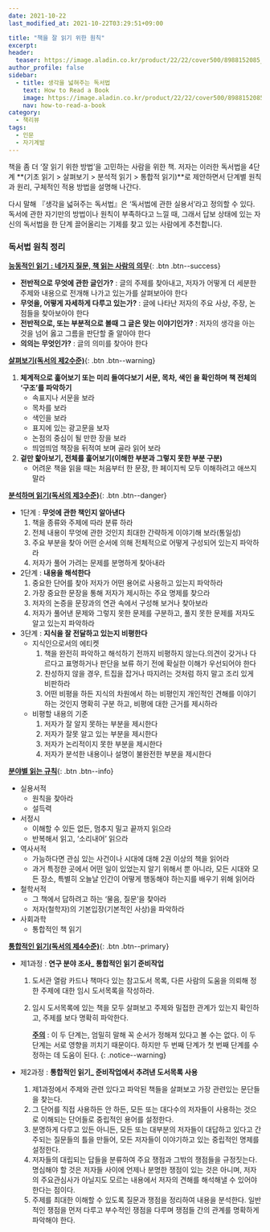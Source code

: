 ```yaml
---
date: 2021-10-22
last_modified_at: 2021-10-22T03:29:51+09:00

title: "책을 잘 읽기 위한 원칙"
excerpt:
header:
  teaser: https://image.aladin.co.kr/product/22/22/cover500/8988152085_2.jpg
author_profile: false
sidebar:
  - title: 생각을 넓혀주는 독서법
    text: How to Read a Book
    image: https://image.aladin.co.kr/product/22/22/cover500/8988152085_2.jpg
    nav: how-to-read-a-book
category:
  - 책리뷰
tags:
  - 인문
  - 자기계발
---
```

책을 좀 더 ‘잘 읽기 위한 방법’을 고민하는 사람을 위한 책. 저자는 이러한 독서법을 4단계 **(기초 읽기 > 살펴보기 > 분석적 읽기 > 통합적 읽기)**로 제안하면서 단계별 원칙과 원리, 구체적인 적용 방법을 설명해 나간다. 

다시 말해 『생각을 넓혀주는 독서법』은 ‘독서법에 관한 실용서’라고 정의할 수 있다. 독서에 관한 자기만의 방법이나 원칙이 부족하다고 느낄 때, 그래서 답보 상태에 있는 자신의 독서법을 한 단계 끌어올리는 기제를 찾고 있는 사람에게 추천합니다.  

### 독서법 원칙 정리

[**능동적인 읽기 : 네가지 질문, 책 읽는 사람의 의무**](#){: .btn .btn--success}

- **전반적으로 무엇에 관한 글인가?** : 글의 주제를 찾아내고, 저자가 어떻게 더 세분한 주제와 내용으로 전개해 나가고 있는가를 살펴보아야 한다
- **무엇을, 어떻게 자세하게 다루고 있는가?** : 글에 나타난 저자의 주요 사상, 주장, 논점들을 찾아보아야 한다
- **전반적으로, 또는 부분적으로 볼때 그 글은 맞는 이야기인가?** : 저자의 생각을 아는 것을 넘어 옳고 그름을 판단할 줄 알아야 한다
- **의의는 무엇인가?** : 글의 의미를 찾아야 한다  



[**살펴보기(독서의 제2수준)**](#){: .btn .btn--warning}

1. **체계적으로 훑어보기 또는 미리 들여다보기 서문, 목차, 색인 을 확인하며 책 전체의 ‘구조’를 파악하기**
   - 속표지나 서문을 보라
   - 목차를 보라
   - 색인을 보라
   - 표지에 있는 광고문을 보자
   - 논점의 중심이 될 만한 장을 보라
   - 띄엄띄엄 책장을 뒤적여 보며 골라 읽어 보라
2. **겉만 핥아보기, 전체를 훑어보기(이해한 부분과 그렇지 못한 부분 구분)**
   - 어려운 책을 읽을 때는 처음부터 한 문장, 한 페이지씩 모두 이해하려고 애쓰지 말라  



[**분석하며 읽기(독서의 제3수준)**](#){: .btn .btn--danger}

- 1단계 : **무엇에 관한 책인지 알아낸다**
  1. 책을 종류와 주제에 따라 분류 하라
  2. 전체 내용이 무엇에 관한 것인지 최대한 간략하게 이야기해 보라(통일성)
  3. 주요 부분을 찾아 어떤 순서에 의해 전체적으로 어떻게 구성되어 있는지 파악하라
  4. 저자가 풀어 가려는 문제를 분명하게 찾아내라
- 2단계 : **내용을 해석한다**
  1. 중요한 단어를 찾아 저자가 어떤 용어로 사용하고 있는지 파악하라
  2. 가장 중요한 문장을 통해 저자가 제시하는 주요 명제를 찾으라
  3. 저자의 논증을 문장과의 연관 속에서 구성해 보거나 찾아보라
  4. 저자가 풀어낸 문제와 그렇지 못한 문제를 구분하고, 풀지 못한 문제를 저자도 알고 있는지 파악하라
- 3단계 : **지식을 잘 전달하고 있는지 비평한다**
  - 지식인으로서의 에티켓
    1. 책을 완전히 파악하고 해석하기 전까지 비평하지 않는다.의견이 갖거나 다르다고 표명하거나 판단을 보류 하기 전에 확실한 이해가 우선되어야 한다
    2. 찬성하지 않을 경우, 트집을 잡거나 따지려는 것처럼 하지 말고 조리 있게 비판하라
    3. 어떤 비평을 하든 지식의 차원에서 하는 비평인지 개인적인 견해를 이야기하는 것인지 명확히 구분 하고, 비평에 대한 근거를 제시하라
  - 비평할 내용의 기준
    1. 저자가 잘 알지 못하는 부분을 제시한다
    2. 저자가 잘못 알고 있는 부분을 제시한다
    3. 저자가 논리적이지 못한 부분을 제시한다
    4. 저자가 분석한 내용이나 설명이 불완전한 부분을 제시한다  



[**분야별 읽는 규칙**](#){: .btn .btn--info}

- 실용서적
  - 원칙을 찾아라
  - 설득력
- 서정시
  - 이해할 수 있든 없든, 멈추지 밀고 끝까지 읽으라
  - 반복해서 읽고, ‘소리내어’ 읽으라
- 역사서적
  - 가능하다면 관심 있는 사건이나 시대에 대해 2권 이상의 책을 읽어라
  - 과거 특정한 곳에서 어떤 일이 있었는지 알기 위해서 뿐 아니라, 모든 시대와 모든 장소, 특별히 오늘날 인간이 어떻게 행동해야 하는지를 배우기 위해 읽어라
- 철학서적
  - 그 책에서 답하려고 하는 ‘물음, 질문’을 찾아라
  - 저자(철학자)의 기본입장(기본적인 사상)을 파악하라
- 사회과학
  - 통합적인 책 읽기  



[**통합적인 읽기(독서의 제4수준)**](#){: .btn .btn--primary}

- 제1과정 : **연구 분야 조사_ 통합적인 읽기 준비작업**
  
  1. 도서관 열람 카드나 책마다 있는 참고도서 목록, 다른 사람의 도움을 의뢰해 정한 주제에 대한 임시 도서목록을 작성하라.
  2. 임시 도서목록에 있는 책을 모두 살펴보고 주제와 밀접한 관계가 있는지 확인하고, 주제를 보다 명확히 파악한다.
  
     **[주의](#)** : 이 두 단계는, 엄밀히 말해 꼭 순서가 정해져 있다고 볼 수는 없다. 이 두 단계는 서로 영향을 끼치기 때문이다. 하지만 두 번째 단계가 첫 번째 단계를 수정하는 데 도움이 된다.
     {: .notice--warning}
  
- 제2과정 : **통합적인 읽기_ 준비작업에서 추려낸 도서목록 사용**
  1. 제1과정에서 주제와 관련 있다고 파악된 책들을 살펴보고 가장 관련있는 문단들을 찾는다.
  2. 그 단어를 직접 사용하든 안 하든, 모든 또는 대다수의 저자들이 사용하는 것으로 이해되는 단어들로 중립적인 용어를 설정한다.
  3. 분명하게 다루고 있든 아니든, 모든 또는 대부분의 저자들이 대답하고 있다고 간주되는 질문들의 틀을 만들어, 모든 저자들이 이야기하고 있는 중립적인 명제를 설정한다.
  4. 저자들의 대립되는 답들을 분류하여 주요 쟁점과 그밖의 쟁점들을 규정짓는다. 명심해야 할 것은 저자들 사이에 언제나 분명한 쟁점이 있는 것은 아니며, 저자의 주요관심사가 아닐지도 모르는 내용에서 저자의 견해를 해석해낼 수 있어야 한다는 점이다.
  5. 주제를 최대한 이해할 수 있도록 질문과 쟁점을 정리하여 내용을 분석한다. 일반적인 쟁점을 먼저 다루고 부수적인 쟁점을 다루며 쟁점들 간의 관계를 명확하게 파악해야 한다.

<img src="https://images.unsplash.com/photo-1457369804613-52c61a468e7d?ixlib=rb-1.2.1&ixid=MnwxMjA3fDB8MHxwaG90by1wYWdlfHx8fGVufDB8fHx8&auto=format&fit=crop&w=2070&q=80" class="align-center" alt="">